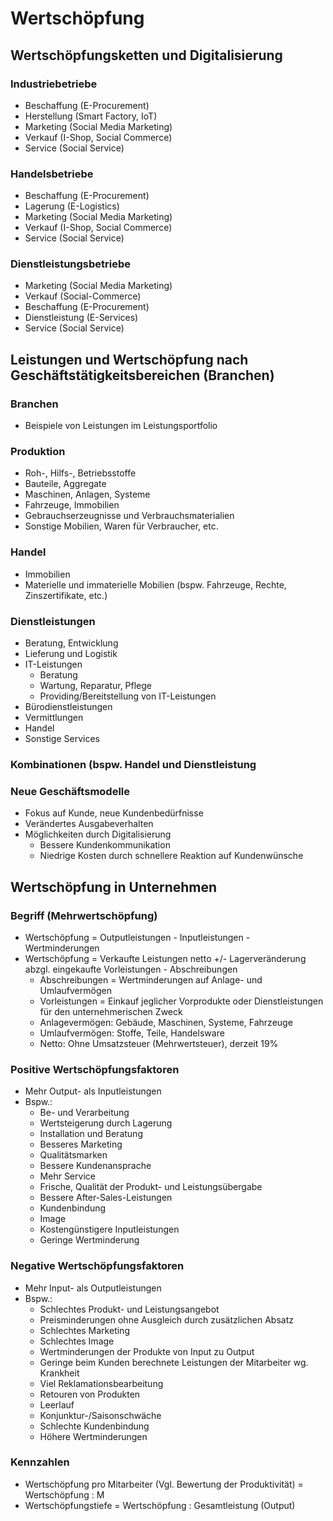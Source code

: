 # Wertschöpfung

## Wertschöpfungsketten und Digitalisierung

### Industriebetriebe
- Beschaffung (E-Procurement)
- Herstellung (Smart Factory, IoT)
- Marketing (Social Media Marketing)
- Verkauf (I-Shop, Social Commerce)
- Service (Social Service)

### Handelsbetriebe
- Beschaffung (E-Procurement)
- Lagerung (E-Logistics)
- Marketing (Social Media Marketing)
- Verkauf (I-Shop, Social Commerce)
- Service (Social Service)

### Dienstleistungsbetriebe
- Marketing (Social Media Marketing)
- Verkauf (Social-Commerce)
- Beschaffung (E-Procurement)
- Dienstleistung (E-Services)
- Service (Social Service)

## Leistungen und Wertschöpfung nach Geschäftstätigkeitsbereichen (Branchen)

### Branchen
- Beispiele von Leistungen im Leistungsportfolio

### Produktion
- Roh-, Hilfs-, Betriebsstoffe
- Bauteile, Aggregate
- Maschinen, Anlagen, Systeme
- Fahrzeuge, Immobilien
- Gebrauchserzeugnisse und Verbrauchsmaterialien
- Sonstige Mobilien, Waren für Verbraucher, etc.

### Handel
- Immobilien
- Materielle und immaterielle Mobilien (bspw. Fahrzeuge, Rechte, Zinszertifikate, etc.)

### Dienstleistungen
- Beratung, Entwicklung
- Lieferung und Logistik
- IT-Leistungen
  - Beratung
  - Wartung, Reparatur, Pflege
  - Providing/Bereitstellung von IT-Leistungen
- Bürodienstleistungen
- Vermittlungen
- Handel
- Sonstige Services

### Kombinationen (bspw. Handel und Dienstleistung

### Neue Geschäftsmodelle
- Fokus auf Kunde, neue Kundenbedürfnisse
- Verändertes Ausgabeverhalten
- Möglichkeiten durch Digitalisierung
  - Bessere Kundenkommunikation
  - Niedrige Kosten durch schnellere Reaktion auf Kundenwünsche
 
## Wertschöpfung in Unternehmen

### Begriff (Mehrwertschöpfung)
- Wertschöpfung = Outputleistungen - Inputleistungen - Wertminderungen
- Wertschöpfung = Verkaufte Leistungen netto +/- Lagerveränderung abzgl. eingekaufte Vorleistungen - Abschreibungen
  - Abschreibungen = Wertminderungen auf Anlage- und Umlaufvermögen
  - Vorleistungen = Einkauf jeglicher Vorprodukte oder Dienstleistungen für den unternehmerischen Zweck
  - Anlagevermögen: Gebäude, Maschinen, Systeme, Fahrzeuge
  - Umlaufvermögen: Stoffe, Teile, Handelsware
  - Netto: Ohne Umsatzsteuer (Mehrwertsteuer), derzeit 19%
 
### Positive Wertschöpfungsfaktoren
- Mehr Output- als Inputleistungen
- Bspw.:
  - Be- und Verarbeitung
  - Wertsteigerung durch Lagerung
  - Installation und Beratung
  - Besseres Marketing
  - Qualitätsmarken
  - Bessere Kundenansprache
  - Mehr Service
  - Frische, Qualität der Produkt- und Leistungsübergabe
  - Bessere After-Sales-Leistungen
  - Kundenbindung
  - Image
  - Kostengünstigere Inputleistungen
  - Geringe Wertminderung
 
### Negative Wertschöpfungsfaktoren
- Mehr Input- als Outputleistungen
- Bspw.:
  - Schlechtes Produkt- und Leistungsangebot
  - Preisminderungen ohne Ausgleich durch zusätzlichen Absatz
  - Schlechtes Marketing
  - Schlechtes Image
  - Wertminderungen der Produkte von Input zu Output
  - Geringe beim Kunden berechnete Leistungen der Mitarbeiter wg. Krankheit
  - Viel Reklamationsbearbeitung
  - Retouren von Produkten
  - Leerlauf
  - Konjunktur-/Saisonschwäche
  - Schlechte Kundenbindung
  - Höhere Wertminderungen
 
### Kennzahlen
- Wertschöpfung pro Mitarbeiter (Vgl. Bewertung der Produktivität) = Wertschöpfung : M
- Wertschöpfungstiefe = Wertschöpfung : Gesamtleistung (Output)
